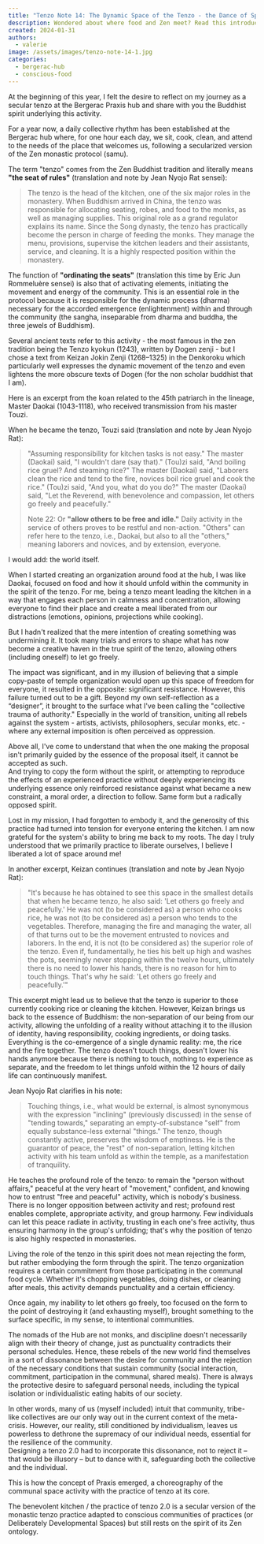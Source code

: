 ```yaml
---
title: "Tenzo Note 14: The Dynamic Space of the Tenzo - the Dance of Spirit and Form"
description: Wondered about where food and Zen meet? Read this introduction to the role of the tenzo from Bergerac Hub's food and community guardian Valerie to discover more!
created: 2024-01-31
authors:
  - valerie
image: /assets/images/tenzo-note-14-1.jpg
categories:
  - bergerac-hub
  - conscious-food
---
```


At the beginning of this year, I felt the desire to reflect on my journey as a secular tenzo at the Bergerac Praxis hub and share with you the Buddhist spirit underlying this activity. 

For a year now, a daily collective rhythm has been established at the Bergerac hub where, for one hour each day, we sit, cook, clean, and attend to the needs of the place that welcomes us, following a secularized version of the Zen monastic protocol (samu).

The term "tenzo" comes from the Zen Buddhist tradition and literally means **"the seat of rules"** (translation and note by Jean Nyojo Rat sensei):

>The tenzo is the head of the kitchen, one of the six major roles in the monastery. When Buddhism arrived in China, the tenzo was responsible for allocating seating, robes, and food to the monks, as well as managing supplies. This original role as a grand regulator explains its name. Since the Song dynasty, the tenzo has practically become the person in charge of feeding the monks. They manage the menu, provisions, supervise the kitchen leaders and their assistants, service, and cleaning. It is a highly respected position within the monastery.

The function of **"ordinating the seats"** (translation this time by Eric Jun Rommeluère sensei) is also that of activating elements, initiating the movement and energy of the community. This is an essential role in the protocol because it is responsible for the dynamic process (dharma) necessary for the accorded emergence (enlightenment) within and through the community (the sangha, inseparable from dharma and buddha, the three jewels of Buddhism).

Several ancient texts refer to this activity - the most famous in the zen tradition being the Tenzo kyokun (1243), written by Dogen zenji - but I chose a text from Keizan Jokin Zenji (1268–1325) in the Denkoroku which particularly well expresses the dynamic movement of the tenzo and even lightens the more obscure texts of Dogen (for the non scholar buddhist that I am). 

Here is an excerpt from the koan related to the 45th patriarch in the lineage, Master Daokai (1043-1118), who received transmission from his master Touzi.

When he became the tenzo, Touzi said (translation and note by Jean Nyojo Rat):

>"Assuming responsibility for kitchen tasks is not easy." The master (Daokai) said, "I wouldn't dare (say that)." (Tou)zi said, "And boiling rice gruel? And steaming rice?" The master (Daokai) said, "Laborers clean the rice and tend to the fire, novices boil rice gruel and cook the rice." (Tou)zi said, "And you, what do you do?" The master (Daokai) said, "Let the Reverend, with benevolence and compassion, let others go freely and peacefully."
>
>Note 22: Or **"allow others to be free and idle."** Daily activity in the service of others proves to be restful and non-action. "Others" can refer here to the tenzo, i.e., Daokai, but also to all the "others," meaning laborers and novices, and by extension, everyone.

I would add: the world itself. 

When I started creating an organization around food at the hub, I was like Daokai, focused on food and how it should unfold within the community in the spirit of the tenzo. For me, being a tenzo meant leading the kitchen in a way that engages each person in calmness and concentration, allowing everyone to find their place and create a meal liberated from our distractions (emotions, opinions, projections while cooking).

But I hadn't realized that the mere intention of creating something was undermining it. It took many trials and errors to shape what has now become a creative haven in the true spirit of the tenzo, allowing others (including oneself) to let go freely.

The impact was significant, and in my illusion of believing that a simple copy-paste of temple organization would open up this space of freedom for everyone, it resulted in the opposite: significant resistance. However, this failure turned out to be a gift. Beyond my own self-reflection as a “designer”, it brought to the surface what I've been calling the "collective trauma of authority." Especially in the world of transition, uniting all rebels against the system - artists, activists, philosophers, secular monks, etc. - where any external imposition is often perceived as oppression.

Above all, I've come to understand that when the one making the proposal isn't primarily guided by the essence of the proposal itself, it cannot be accepted as such.  
And trying to copy the form without the spirit, or attempting to reproduce the effects of an experienced practice without deeply experiencing its underlying essence only reinforced resistance against what became a new constraint, a moral order, a direction to follow. Same form but a radically opposed spirit.

Lost in my mission, I had forgotten to embody it, and the generosity of this practice had turned into tension for everyone entering the kitchen. I am now grateful for the system's ability to bring me back to my roots. The day I truly understood that we primarily practice to liberate ourselves, I believe I liberated a lot of space around me! 

In another excerpt, Keizan continues (translation and note by Jean Nyojo Rat):

>"It's because he has obtained to see this space in the smallest details that when he became tenzo, he also said: 'Let others go freely and peacefully.' He was not (to be considered as) a person who cooks rice, he was not (to be considered as) a person who tends to the vegetables. Therefore, managing the fire and managing the water, all of that turns out to be the movement entrusted to novices and laborers. In the end, it is not (to be considered as) the superior role of the tenzo. Even if, fundamentally, he ties his belt up high and washes the pots, seemingly never stopping within the twelve hours, ultimately there is no need to lower his hands, there is no reason for him to touch things. That's why he said: 'Let others go freely and peacefully.'"

  
This excerpt might lead us to believe that the tenzo is superior to those currently cooking rice or cleaning the kitchen. However, Keizan brings us back to the essence of Buddhism: the non-separation of our being from our activity, allowing the unfolding of a reality without attaching it to the illusion of identity, having responsibility, cooking ingredients, or doing tasks. Everything is the co-emergence of a single dynamic reality: me, the rice and the fire together. The tenzo doesn't touch things, doesn't lower his hands anymore because there is nothing to touch, nothing to experience as separate, and the freedom to let things unfold within the 12 hours of daily life can continuously manifest.

Jean Nyojo Rat clarifies in his note: 

>Touching things, i.e., what would be external, is almost synonymous with the expression "inclining" (previously discussed) in the sense of "tending towards," separating an empty-of-substance "self" from equally substance-less external "things." The tenzo, though constantly active, preserves the wisdom of emptiness. He is the guarantor of peace, the "rest" of non-separation, letting kitchen activity with his team unfold as within the temple, as a manifestation of tranquility.

He teaches the profound role of the tenzo: to remain the "person without affairs," peaceful at the very heart of "movement," confident, and knowing how to entrust "free and peaceful" activity, which is nobody's business. There is no longer opposition between activity and rest; profound rest enables complete, appropriate activity, and group harmony. Few individuals can let this peace radiate in activity, trusting in each one's free activity, thus ensuring harmony in the group's unfolding; that's why the position of tenzo is also highly respected in monasteries.

Living the role of the tenzo in this spirit does not mean rejecting the form, but rather embodying the form through the spirit. The tenzo organization requires a certain commitment from those participating in the communal food cycle. Whether it's chopping vegetables, doing dishes, or cleaning after meals, this activity demands punctuality and a certain efficiency.

Once again, my inability to let others go freely, too focused on the form to the point of destroying it (and exhausting myself), brought something to the surface specific, in my sense, to intentional communities. 

The nomads of the Hub are not monks, and discipline doesn't necessarily align with their theory of change, just as punctuality contradicts their personal schedules. Hence, these rebels of the new world find themselves in a sort of dissonance between the desire for community and the rejection of the necessary conditions that sustain community (social interaction, commitment, participation in the communal, shared meals). There is always the protective desire to safeguard personal needs, including the typical isolation or individualistic eating habits of our society.

In other words, many of us (myself included) intuit that community, tribe-like collectives are our only way out in the current context of the meta-crisis. However, our reality, still conditioned by individualism, leaves us powerless to dethrone the supremacy of our individual needs, essential for the resilience of the community.  
Designing a tenzo 2.0 had to incorporate this dissonance, not to reject it – that would be illusory – but to dance with it, safeguarding both the collective and the individual.

This is how the concept of Praxis emerged, a choreography of the communal space activity with the practice of tenzo at its core. 

The benevolent kitchen / the practice of tenzo 2.0 is a secular version of the monastic tenzo practice adapted to conscious communities of practices (or Deliberately Developmental Spaces) but still rests on the spirit of its Zen ontology.